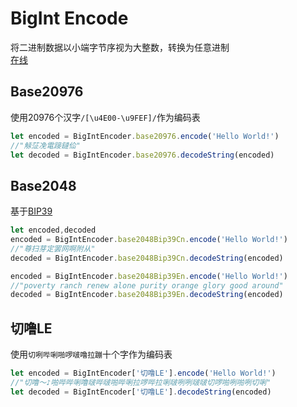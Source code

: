 # BigInt Encode
将二进制数据以小端字节序视为大整数，转换为任意进制  
[在线](https://bolanxian.github.io/bigint-encode/)
## Base20976
使用20976个汉字`/[\u4E00-\u9FEF]/`作为编码表
```javascript
let encoded = BigIntEncoder.base20976.encode('Hello World!')
//"觨鿊凂電踥鐽佡"
let decoded = BigIntEncoder.base20976.decodeString(encoded)
```
## Base2048
基于[BIP39](https://github.com/bitcoin/bips/blob/master/bip-0039/bip-0039-wordlists.md)
```javascript
let encoded,decoded
encoded = BigIntEncoder.base2048Bip39Cn.encode('Hello World!')
//"尊扫芽定罢网啊附从"
decoded = BigIntEncoder.base2048Bip39Cn.decodeString(encoded)

encoded = BigIntEncoder.base2048Bip39En.encode('Hello World!')
//"poverty ranch renew alone purity orange glory good around"
decoded = BigIntEncoder.base2048Bip39En.decodeString(encoded)
```
## 切噜LE
使用`切咧哔唎啪啰啵噜拉蹦`十个字作为编码表
```javascript
let encoded = BigIntEncoder['切噜LE'].encode('Hello World!')
//"切噜～♪啪哔哔唎噜啵哔啵啪哔唎拉啰哔拉唎啵咧咧啵啵切啰啪咧啪咧切唎"
let decoded = BigIntEncoder['切噜LE'].decodeString(encoded)
```